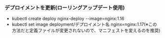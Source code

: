 ### デプロイメントを更新(ローリングアップデート使用)
- kubectl create deploy nginx-deploy --image=nginx:1.16
- kubectl set image deployment/デプロイメント名 nginx=nginx:1.17(※この方法だと定義ファイルが変更されないので、マニフェストを変えるのを推奨)
